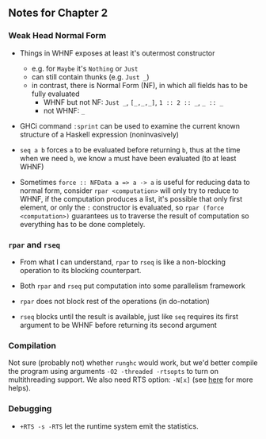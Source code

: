## Notes for Chapter 2

### Weak Head Normal Form

* Things in WHNF exposes at least it's outermost constructor
    - e.g. for `Maybe` it's `Nothing` or `Just`
    - can still contain thunks (e.g. `Just _`)
    - in contrast, there is Normal Form (NF), in which all fields has to be fully evaluated
        + WHNF but not NF: `Just _`, `[_,_,_]`, `1 :: 2 :: _`, `_ :: _`
        + not WHNF: `_`

* GHCi command `:sprint` can be used to examine the current known
structure of a Haskell expression (noninvasively)

* `seq a b` forces `a` to be evaluated before returning `b`, thus at
the time when we need `b`, we know `a` must have been evaluated (to at least WHNF)

* Sometimes `force :: NFData a => a -> a` is useful for reducing data to normal form,
consider `rpar <computation>` will only try to reduce to WHNF, if the computation produces
a list, it's possible that only first element, or only the `:` constructor is evaluated,
so `rpar (force <computation>)` guarantees us to traverse the result of computation
so everything has to be done completely.

### `rpar` and `rseq`

* From what I can understand, `rpar` to `rseq` is like a non-blocking operation
to its blocking counterpart.

* Both `rpar` and `rseq` put computation into some parallelism framework

* `rpar` does not block rest of the operations (in do-notation)

* `rseq` blocks until the result is available, just like `seq` requires
  its first argument to be WHNF before returning its second argument

### Compilation

Not sure (probably not) whether `runghc` would work, but we'd better
compile the program using arguments `-O2 -threaded -rtsopts` to turn on multithreading support.
We also need RTS option: `-N[x]` (see [here](https://downloads.haskell.org/~ghc/7.0.3/docs/html/users_guide/using-smp.html#parallel-options) for more helps).

### Debugging

* `+RTS -s -RTS` let the runtime system emit the statistics.
